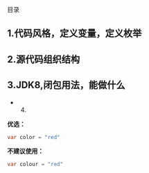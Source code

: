 
目录

## 1.代码风格，定义变量，定义枚举
## 2.源代码组织结构
## 3.JDK8,闭包用法，能做什么
* 4.


**优选：**
```java
var color = "red"
```

**不建议使用：**
```java
var colour = "red"
```
